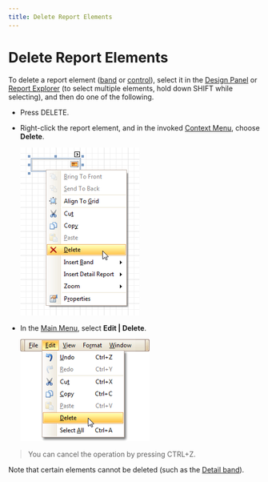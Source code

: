 ```yaml
---
title: Delete Report Elements
---
```

# Delete Report Elements
To delete a report element ([band](../report-designer-reference/report-bands.md) or [control](../report-designer-reference/report-controls.md)), select it in the [Design Panel](../report-designer-reference/report-designer-ui/design-panel.md) or [Report Explorer](../report-designer-reference/report-designer-ui/report-explorer.md) (to select multiple elements, hold down SHIFT while selecting), and then do one of the following.
* Press DELETE.
* Right-click the report element, and in the invoked [Context Menu](../report-designer-reference/report-designer-ui/context-menu.md), choose **Delete**.
	
	![RD_delete_0](../../../../images/img9172.png)
* In the [Main Menu](../report-designer-reference/report-designer-ui/main-menu.md), select **Edit | Delete**.
	
	![RD_delete_1](../../../../images/img9173.png)

> You can cancel the operation by pressing CTRL+Z.

Note that certain elements cannot be deleted (such as the [Detail band](../report-designer-reference/report-bands/detail-band.md)).